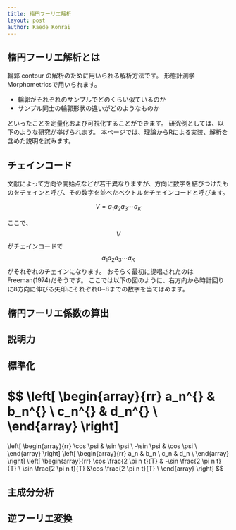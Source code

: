```yaml
---
title: 楕円フーリエ解析
layout: post
author: Kaede Konrai
---
```


## 楕円フーリエ解析とは

輪郭 contour の解析のために用いられる解析方法です。
形態計測学 Morphometricsで用いられます。

- 輪郭がそれぞれのサンプルでどのくらい似ているのか
- サンプル同士の輪郭形状の違いがどのようなものか

といったことを定量化および可視化することができます。
研究例としては、以下のような研究が挙げられます。
本ページでは、理論からRによる実装、解析を含めた説明を試みます。

## チェインコード

文献によって方向や開始点などが若干異なりますが、方向に数字を結びつけたものをチェインと呼び、その数字を並べたベクトルをチェインコードと呼びます。

$$
V = a_1 a_2 a_3 \cdots a_K
$$

ここで、$$V$$がチェインコードで$$ a_1 a_2 a_3 \cdots a_K $$がそれぞれのチェインになります。
おそらく最初に提唱されたのはFreeman(1974)だそうです。
ここでは以下の図のように、右方向から時計回りに8方向に伸びる矢印にそれぞれ0~8までの数字を当てはめます。



## 楕円フーリエ係数の算出



## 説明力

## 標準化

$$
\left[
\begin{array}{rr}
a_n^{**} & b_n^{**} \\
c_n^{**} & d_n^{**} \\
\end{array}
\right]
=
\left[
\begin{array}{rr}
\cos \psi & \sin \psi \\
-\sin \psi & \cos \psi \\
\end{array}
\right]
\left[
\begin{array}{rr}
a_n & b_n \\
c_n & d_n \\
\end{array}
\right]
\left[
\begin{array}{rr}
\cos \frac{2 \pi n t}{T} &  -\sin \frac{2 \pi n t}{T} \\
\sin \frac{2 \pi n t}{T} &\cos \frac{2 \pi n t}{T} \\
\end{array}
\right]
$$

## 主成分分析

## 逆フーリエ変換